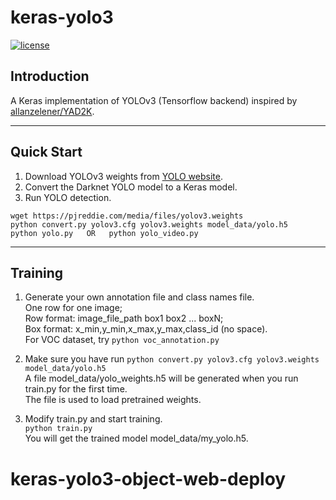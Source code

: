# keras-yolo3

[![license](https://img.shields.io/github/license/mashape/apistatus.svg)](LICENSE)

## Introduction

A Keras implementation of YOLOv3 (Tensorflow backend) inspired by [allanzelener/YAD2K](https://github.com/allanzelener/YAD2K).

---

## Quick Start

1. Download YOLOv3 weights from [YOLO website](http://pjreddie.com/darknet/yolo/).
2. Convert the Darknet YOLO model to a Keras model.
3. Run YOLO detection.

```
wget https://pjreddie.com/media/files/yolov3.weights
python convert.py yolov3.cfg yolov3.weights model_data/yolo.h5
python yolo.py   OR   python yolo_video.py
```

---

## Training

1. Generate your own annotation file and class names file.  
    One row for one image;  
    Row format: image_file_path box1 box2 ... boxN;  
    Box format: x_min,y_min,x_max,y_max,class_id (no space).  
    For VOC dataset, try `python voc_annotation.py`

2. Make sure you have run `python convert.py yolov3.cfg yolov3.weights model_data/yolo.h5`  
    A file model_data/yolo_weights.h5 will be generated when you run train.py for the first time.  
    The file is used to load pretrained weights.

3. Modify train.py and start training.  
    `python train.py`  
    You will get the trained model model_data/my_yolo.h5.
# keras-yolo3-object-web-deploy
